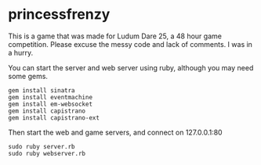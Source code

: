 princessfrenzy
==============

This is a game that was made for Ludum Dare 25, a 48 hour game competition. Please excuse the messy code and lack of comments. I was in a hurry.

You can start the server and web server using ruby, although you may need some gems.

    gem install sinatra
    gem install eventmachine
    gem install em-websocket
    gem install capistrano
    gem install capistrano-ext

Then start the web and game servers, and connect on 127.0.0.1:80

    sudo ruby server.rb
    sudo ruby webserver.rb
